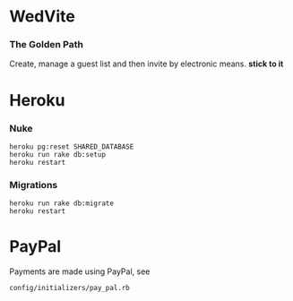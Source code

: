# WedVite

### The Golden Path

Create, manage a guest list and then invite by electronic means. __stick
to it__

# Heroku

### Nuke

    heroku pg:reset SHARED_DATABASE
    heroku run rake db:setup
    heroku restart

### Migrations

    heroku run rake db:migrate
    heroku restart

# PayPal

Payments are made using PayPal, see

    config/initializers/pay_pal.rb
